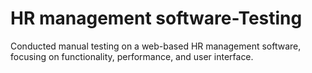 # HR management software-Testing
Conducted manual testing on a web-based HR management software, focusing on functionality, performance, and user interface.

